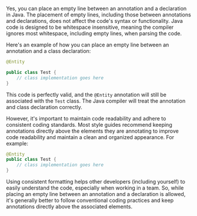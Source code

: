 Yes, you can place an empty line between an annotation and a declaration in Java. The placement of empty lines, including those between annotations and declarations, does not affect the code's syntax or functionality. Java code is designed to be whitespace insensitive, meaning the compiler ignores most whitespace, including empty lines, when parsing the code.

Here's an example of how you can place an empty line between an annotation and a class declaration:

```java
@Entity

public class Test {
    // class implementation goes here
}
```

This code is perfectly valid, and the `@Entity` annotation will still be associated with the `Test` class. The Java compiler will treat the annotation and class declaration correctly.

However, it's important to maintain code readability and adhere to consistent coding standards. Most style guides recommend keeping annotations directly above the elements they are annotating to improve code readability and maintain a clean and organized appearance. For example:

```java
@Entity
public class Test {
    // class implementation goes here
}
```

Using consistent formatting helps other developers (including yourself) to easily understand the code, especially when working in a team. So, while placing an empty line between an annotation and a declaration is allowed, it's generally better to follow conventional coding practices and keep annotations directly above the associated elements.